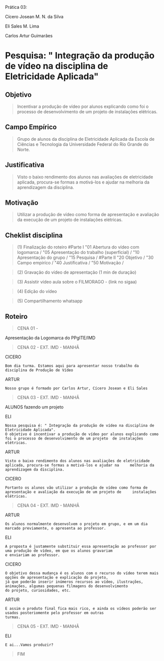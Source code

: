 Prática 03:

Cícero Josean M. N. da Silva

Eli Sales M. Lima

Carlos Artur Guimarães

# Pesquisa: " Integração da produção de vídeo na disciplina de Eletricidade Aplicada"

## Objetivo

> Incentivar a produção de vídeo por alunos explicando como foi o processo de desenvolvimento de um projeto de instalações elétricas.

## Campo Empírico

> Grupo de alunos da disciplina de Eletricidade Aplicada da Escola de Ciências e Tecnologia da Universidade Federal do Rio Grande do Norte.

## Justificativa

> Visto o baixo rendimento dos alunos nas avaliações de eletricidade aplicada, procura-se formas a motivá-los e ajudar na melhoria da aprendizagem da disciplina. 

## Motivação

> Utilizar a produção de vídeo como forma de apresentação e avaliação da execução de um projeto de instalações elétricas.


## Cheklist disciplina
> (1) Finalização do roteiro
#Parte I
"01 Abertura do vídeo com logomarca /
"05 Apresentação do trabalho (superficial) /
"10 Apresentação do grupo / 
"15 Pesquisa /
#Parte II
"20 Objetivo /
"30 Campo empiríco / 
"40 Justificativa /
"50 Motivação /

> (2) Gravação do vídeo de apresentação (1 min de duração)

> (3) Assistir vídeo aula sobre o FILMORAGO - (link no sigaa)

> (4) Edição do vídeo

> (5) Compartilhamento whatsapp


## Roteiro

> CENA 01 - 

Apresentação da Logomarca do PPgITE/IMD


> CENA 02 - EXT. IMD - MANHÃ

CICERO

	Bom dia turma. Estamos aqui para apresentar nosso trabalho da disciplina de Produção de Vídeo

ARTUR

  	Nosso grupo é formado por Carlos Artur, Cícero Josean e Eli Sales
	

> CENA 03 - EXT. IMD - MANHÃ

ALUNOS fazendo um projeto

ELI 

	Nossa pesquisa é: " Integração da produção de vídeo na disciplina de Eletricidade Aplicada".
	O objetivo é incentivar a produção de vídeo por alunos explicando como foi o processo de desenvolvimento de um projeto 	de instalações elétricas.

ARTUR

	Visto o baixo rendimento dos alunos nas avaliações de eletricidade aplicada, procura-se formas a motivá-los e ajudar na 	melhoria da aprendizagem da disciplina.

CICERO

	Portanto os alunos vão utilizar a produção de vídeo como forma de apresentação e avaliação da execução de um projeto de 	instalações elétricas.


> CENA 04 - EXT. IMD - MANHÃ

ARTUR

	Os alunos normalmente desenvolvem o projeto em grupo, e em um dia marcado previamente, o apresenta ao professor.

ELI

	A proposta é justamente substituir essa apresentação ao professor por uma produção de vídeo, em que os alunos gravariam
	e enviariam ao professor.

CICERO

	O objetivo dessa mudança é os alunos com o recurso do vídeo terem mais opções de apresentação e explicação do projeto,
	já que poderão inserir inúmeros recursos ao vídeo, ilustrações, animações, algumas pequenas filmagens do desenvolvimento
	do projeto, curiosidades, etc. 
	
ARTUR

	E assim o produto final fica mais rico, e ainda os vídeos poderão ser usados posteriomente pelo professor em outras
	turmas.


> CENA 05 - EXT. IMD - MANHÃ

ELI 

	E ai...Vamos produzir?


> FIM




